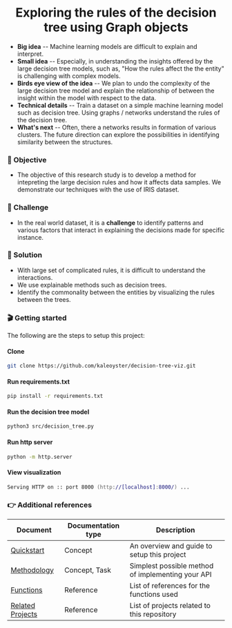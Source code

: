 <h1 align='center'>
  Exploring the rules of the decision tree using Graph objects
</h1>

- **Big idea** -- Machine learning models are difficult to explain and interpret.
- **Small idea** -- Especially, in understanding the insights offered by the large decision tree models, such as, "How the rules affect the the entity" is challenging with complex models.
- **Birds eye view of the idea** -- We plan to undo the complexity of the large decision tree model and explain the relationship of between the insight within the model with respect to the data. 
- **Technical details** --  Train a dataset on a simple machine learning model such as decision tree. Using graphs / networks understand the rules of the decision tree.
- **What's next** -- Often, there a networks results in formation of various clusters. The future direction can explore the possibilities in identifying similarity between the structures.

### 🎯 Objective
- The objective of this research study is to develop a method for intepreting the large decision rules and how it affects data samples. We demonstrate our techniques with the use of IRIS dataset. 

### 💪 Challenge
- In the real world dataset, it is a **challenge** to identify patterns and various factors that interact in explaining the decisions made for specific instance.

### 🧪 Solution
- With large set of complicated rules, it is difficult to understand the interactions.
- We use explainable methods such as decision trees.
- Identify the commonality between the entities by visualizing the rules between the trees.


### 🎬 Getting started
The following are the steps to setup this project:

####  Clone
```zsh
git clone https://github.com/kaleoyster/decision-tree-viz.git
```

#### Run requirements.txt

```zsh
pip install -r requirements.txt
```

#### Run the decision tree model

```zsh
python3 src/decision_tree.py
```

#### Run http server 

```zsh
python -m http.server
```

#### View visualization

```zsh
Serving HTTP on :: port 8000 (http://[localhost]:8000/) ...
```

### 👉 Additional references
| Document      | Documentation type | Description |
| ------------- | ------------------ | ----------- |
| [Quickstart](docs/quickstart.md) | Concept | An overview and guide to setup this project |
| [Methodology](docs/methodology.md) | Concept, Task | Simplest possible method of implementing your API |
| [Functions](docs/functions.md) | Reference | List of references for the functions used|
| [Related Projects](docs/related-projects.md) | Reference | List of projects related to this repository |

